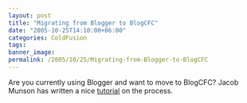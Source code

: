 ```yaml
---
layout: post
title: "Migrating from Blogger to BlogCFC"
date: "2005-10-25T14:10:00+06:00"
categories: ColdFusion 
tags: 
banner_image: 
permalink: /2005/10/25/Migrating-from-Blogger-to-BlogCFC
---
```


Are you currently using Blogger and want to move to BlogCFC? Jacob Munson has written a nice <a href="http://www.techfeed.net/blog/index.cfm/2005/10/24/Blogger-conversion-to-BlogCFC">tutorial</a> on the process.